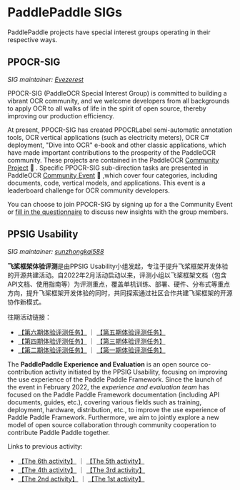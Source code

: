 # PaddlePaddle SIGs

PaddlePaddle projects have special interest groups operating in their respective ways. 

## PPOCR-SIG

_SIG maintainer: [Evezerest](https://github.com/Evezerest)_

PPOCR-SIG (PaddleOCR Special Interest Group) is committed to building a vibrant OCR community, and we welcome developers from all backgrounds to apply OCR to all walks of life in the spirit of open source, thereby improving our production efficiency.

At present, PPOCR-SIG has created PPOCRLabel semi-automatic annotation tools, OCR vertical applications (such as electricity meters), OCR C# deployment, "Dive into OCR" e-book and other classic applications, which have made important contributions to the prosperity of the PaddleOCR community. These projects are contained in the PaddleOCR [Community Project](https://github.com/PaddlePaddle/PaddleOCR/blob/release/2.6/doc/doc_ch/thirdparty.md) 🏅️ . Specific PPOCR-SIG sub-direction tasks are presented in PaddleOCR [Community Event](https://github.com/PaddlePaddle/PaddleOCR/issues/4982) 🎁 ,which cover four categories, including documents, code, vertical models, and applications. This event is a leaderboard challenge for OCR community developers. 

You can choose to join PPOCR-SIG by signing up for a the Community Event or [fill in the questionnaire](https://paddle.wjx.cn/vj/hoZnW83.aspx#) to discuss new insights with the group members.

## PPSIG Usability

_SIG maintainer: [sunzhongkai588](https://github.com/sunzhongkai588)_

**飞桨框架体验评测**是由PPSIG Usability小组发起，专注于提升飞桨框架开发体验的开源共建活动。自2022年2月活动启动以来，评测小组以飞桨框架文档（包含API文档、使用指南等）为评测重点，覆盖单机训练、部署、硬件、分布式等重点方向，提升飞桨框架开发体验的同时，共同探索通过社区合作共建飞桨框架的开源协作新模式。

往期活动链接：
  * [【第六期体验评测任务】](https://github.com/PaddlePaddle/docs/issues/5259) ｜ [【第五期体验评测任务】](https://github.com/PaddlePaddle/docs/issues/5142)
  * [【第四期体验评测任务】](https://github.com/PaddlePaddle/docs/issues/4920) ｜ [【第三期体验评测任务】](https://github.com/PaddlePaddle/docs/issues/4846)
  * [【第二期体验评测任务】](https://github.com/PaddlePaddle/Paddle/issues/40109) ｜ [【第一期体验评测任务】](https://github.com/PaddlePaddle/Paddle/issues/38865)

The **PaddlePaddle Experience and Evaluation** is an open source co-contribution activity initiated by the PPSIG Usability, focusing on improving the use experience of the Paddle Paddle Framework. Since the launch of the event in February 2022, the *experience and evaluation team* has focused on the Paddle Paddle Framework documentation (including API documents, guides, etc.), covering various fields such as training, deployment, hardware, distribution, etc., to improve the use experience of Paddle Paddle Framework. Furthermore, we aim to jointly explore a new model of open source collaboration through community cooperation to contribute Paddle Paddle together.

Links to previous activity:
  * [【The 6th activity】](https://github.com/PaddlePaddle/docs/issues/5259) ｜ [【The 5th activity】](https://github.com/PaddlePaddle/docs/issues/5142)
  * [【The 4th activity】](https://github.com/PaddlePaddle/docs/issues/4920) ｜ [【The 3rd activity】](https://github.com/PaddlePaddle/docs/issues/4846)
  * [【The 2nd activity】](https://github.com/PaddlePaddle/Paddle/issues/40109) ｜ [【The 1st activity】](https://github.com/PaddlePaddle/Paddle/issues/38865)

